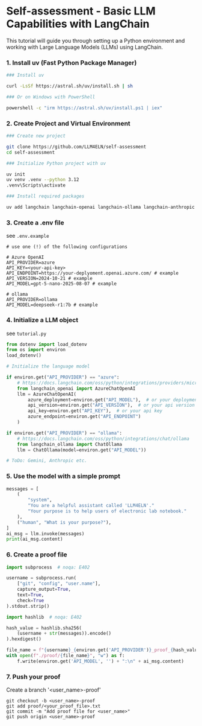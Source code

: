 # Self-assessment - Basic LLM Capabilities with LangChain

This tutorial will guide you through setting up a Python environment and working with Large Language Models (LLMs) using LangChain.


### 1. Install uv (Fast Python Package Manager)

```bash
### Install uv

curl -LsSf https://astral.sh/uv/install.sh | sh

### Or on Windows with PowerShell

powershell -c "irm https://astral.sh/uv/install.ps1 | iex"
```

### 2. Create Project and Virtual Environment

```bash
### Create new project

git clone https://github.com/LLM4ELN/self-assessment
cd self-assessment

### Initialize Python project with uv

uv init
uv venv .venv --python 3.12
.venv\Scripts\activate

### Install required packages

uv add langchain langchain-openai langchain-ollama langchain-anthropic langchain-google-genai langchain-ollama python-dotenv
```

### 3. Create a .env file

see `.env.example`

```env
# use one (!) of the following configurations

# Azure OpenAI
API_PROVIDER=azure
API_KEY=<your-api-key>
API_ENDPOINT=https://your-deplyoment.openai.azure.com/ # example
API_VERSION=2024-10-21 # example
API_MODEL=gpt-5-nano-2025-08-07 # example

# ollama
API_PROVIDER=ollama
API_MODEL=deepseek-r1:7b # example
```

### 4. Initialize a LLM object

see `tutorial.py`

```python
from dotenv import load_dotenv
from os import environ
load_dotenv()

# Initialize the language model

if environ.get("API_PROVIDER") == "azure":
    # https://docs.langchain.com/oss/python/integrations/providers/microsoft
    from langchain_openai import AzureChatOpenAI
    llm = AzureChatOpenAI(
        azure_deployment=environ.get("API_MODEL"),  # or your deployment
        api_version=environ.get("API_VERSION"),  # or your api version
        api_key=environ.get("API_KEY"),  # or your api key
        azure_endpoint=environ.get("API_ENDPOINT")
    )

if environ.get("API_PROVIDER") == "ollama":
    # https://docs.langchain.com/oss/python/integrations/chat/ollama
    from langchain_ollama import ChatOllama
    llm = ChatOllama(model=environ.get("API_MODEL"))

# ToDo: Gemini, Anthropic etc.
```

### 5. Use the model with a simple prompt

```python
messages = [
    (
        "system",
        "You are a helpful assistant called 'LLM4ELN'."
        "Your purpose is to help users of electronic lab notebook."
    ),
    ("human", "What is your purpose?"),
]
ai_msg = llm.invoke(messages)
print(ai_msg.content)
```

### 6. Create a proof file

```py
import subprocess  # noqa: E402

username = subprocess.run(
    ["git", "config", "user.name"],
    capture_output=True,
    text=True,
    check=True
).stdout.strip()

import hashlib  # noqa: E402

hash_value = hashlib.sha256(
    (username + str(messages)).encode()
).hexdigest()

file_name = f"{username}_{environ.get('API_PROVIDER')}_proof_{hash_value}.txt"
with open(f"./proof/{file_name}", "w") as f:
    f.write(environ.get('API_MODEL', '') + ":\n" + ai_msg.content)
```

### 7. Push your proof

Create a branch '<user_name>-proof'
```
git checkout -b <user_name>-proof
git add proof/<your_proof_file>.txt
git commit -m "Add proof file for <user_name>"
git push origin <user_name>-proof
```